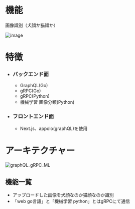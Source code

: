 # 機能
画像識別（犬顔か猫顔か）

![image](https://user-images.githubusercontent.com/89893576/135968794-a25dc8ee-a6a4-4589-9dad-fca3c4e2e1e0.png)

# 特徴
- ### バックエンド面
  - GraphQL(Go)
  - gRPC(Go)
  - gRPC(Python)
  - 機械学習 画像分類(Python)
- ### フロントエンド面
  - Next.js、appolo(graphQL)を使用

# アーキテクチャー
![graphQL_gRPC_ML](https://user-images.githubusercontent.com/89893576/135967805-08f3b52f-97d5-40d3-ba05-aab23cc7c710.jpg)


## 機能一覧
- アップロードした画像を犬顔なのか猫顔なのか識別
- 「web go言語」と「機械学習 python」とはgRPCにて通信